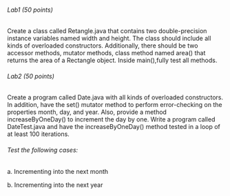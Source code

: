 ###### Lab1 (50 points) 
Create a class called Retangle.java that contains two double-precision instance variables named  width and height. The class should include all kinds of overloaded constructors. Additionally, there should be two accessor methods, mutator methods, class method named area() that returns the area of a Rectangle object. Inside main(),fully test all methods.
###### Lab2 (50 points)
Create a program called Date.java with all kinds of overloaded constructors. In addition, have the 
set() mutator method to perform error-checking on the properties month, day, and year. Also, 
provide a method increaseByOneDay() to increment the day by one.
Write a program called DateTest.java and have the increaseByOneDay() method tested in a loop 
of at least 100 iterations. 
###### Test the following cases:
a.   Incrementing into the next month

b.   Incrementing into the next year
